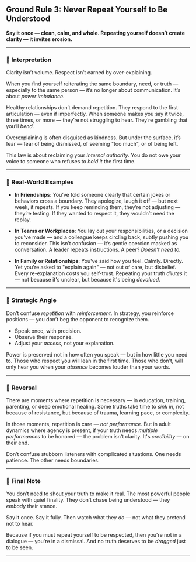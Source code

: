 ## **Ground Rule 3: Never Repeat Yourself to Be Understood**

**Say it once — clean, calm, and whole. Repeating yourself doesn’t create clarity — it invites erosion.**

---

### 🧠 Interpretation

Clarity isn’t volume.
Respect isn’t earned by over-explaining.

When you find yourself reiterating the same boundary, need, or truth — especially to the same person — it’s no longer about communication. It’s about *power imbalance*.

Healthy relationships don’t demand repetition. They respond to the first articulation — even if imperfectly.
When someone makes you say it twice, three times, or more — they’re not struggling to hear. They’re gambling that you’ll *bend*.

Overexplaining is often disguised as kindness.
But under the surface, it’s fear — fear of being dismissed, of seeming "too much", or of being left.

This law is about reclaiming your *internal authority*. You do not owe your voice to someone who refuses to *hold it* the first time.

---

### 📌 Real-World Examples

* **In Friendships**: You’ve told someone clearly that certain jokes or behaviors cross a boundary. They apologize, laugh it off — but next week, it repeats. If you keep reminding them, they’re not adjusting — they’re testing. If they wanted to respect it, they wouldn’t need the replay.

* **In Teams or Workplaces**: You lay out your responsibilities, or a decision you’ve made — and a colleague keeps circling back, subtly pushing you to reconsider. This isn’t confusion — it’s gentle coercion masked as conversation. A leader repeats instructions. A peer? *Doesn’t need to.*

* **In Family or Relationships**: You've said how you feel. Calmly. Directly. Yet you're asked to "explain again" — not out of care, but disbelief. Every re-explanation costs you self-trust. Repeating your truth *dilutes* it — not because it's unclear, but because it's being *devalued*.

---

### 🧩 Strategic Angle

Don’t confuse *repetition* with *reinforcement*.
In strategy, you reinforce positions — you don’t beg the opponent to recognize them.

* Speak once, with precision.
* Observe their response.
* Adjust your *access*, not your explanation.

Power is preserved not in how often you speak — but in how little you need to.
Those who respect you will lean in the first time.
Those who don’t, will only hear you when your *absence* becomes louder than your words.

---

### 🔁 **Reversal**

There are moments where repetition is necessary — in education, training, parenting, or deep emotional healing. Some truths take time to *sink in*, not because of resistance, but because of trauma, learning pace, or complexity.

In those moments, repetition is care — *not performance*.
But in adult dynamics where agency is present, if your truth needs *multiple performances* to be honored — the problem isn't clarity. It's *credibility* — on their end.

Don’t confuse stubborn listeners with complicated situations.
One needs patience.
The other needs boundaries.

---

### 🎯 Final Note

You don’t need to shout your truth to make it real.
The most powerful people speak with quiet finality.
They don’t chase being understood — they *embody* their stance.

Say it once.
Say it fully.
Then watch what they *do* — not what they pretend not to hear.

Because if you must repeat yourself to be respected,
then you're not in a dialogue — you're in a dismissal.
And no truth deserves to be *dragged* just to be seen.

---
